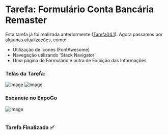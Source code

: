 # Tarefa: Formulário Conta Bancária Remaster

Esta tarefa já foi realizada anteriormente (<a href="https://github.com/EricKida/ProgDispMobiles/tree/main/Aula04.1%20-%20Formulario%20Conta%20Bancaria">Tarefa04.1</a>). Agora passamos por algumas atualizações, como:

  - Utilização de Icones (FontAwesome)
  - Navegação utilizando 'Stack Navigator'
  - Uma página de Formulário e outra de Exibição das Informações

<h3>Telas da Tarefa:</h3>

![image](https://github.com/EricKida/ProgDispMobiles/assets/51220926/d391ce16-0708-4114-b561-5a3a82989075)
![image](https://github.com/EricKida/ProgDispMobiles/assets/51220926/c5ad162d-61ae-4671-9a22-f4c697d0eb37)


<h3>Escaneie no ExpoGo</h3>

![image](https://github.com/EricKida/ProgDispMobiles/assets/51220926/d63ca238-fa23-42d6-85c0-875054c73902)

#
<h3>Tarefa Finalizada ✅</h3>
